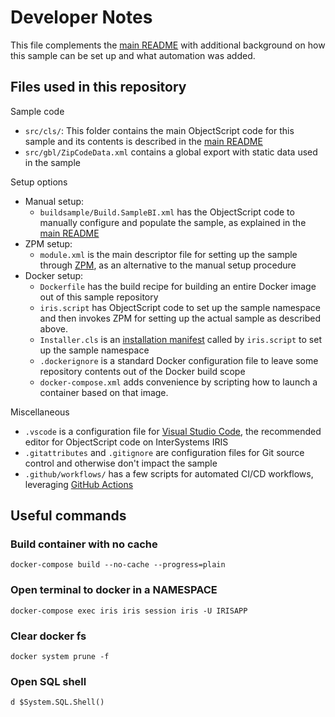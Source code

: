 # Developer Notes

This file complements the [main README](README.md) with additional background on how this sample can be set up and what automation was added.

## Files used in this repository

Sample code
* `src/cls/`: This folder contains the main ObjectScript code for this sample and its contents is described in the [main README](README.md)
* `src/gbl/ZipCodeData.xml` contains a global export with static data used in the sample

Setup options
* Manual setup:
  * `buildsample/Build.SampleBI.xml` has the ObjectScript code to manually configure and populate the sample, as explained in the [main README](README.md)
* ZPM setup:
  * `module.xml` is the main descriptor file for setting up the sample through [ZPM](https://github.com/intersystems-community/zpm), as an alternative to the manual setup procedure
* Docker setup:
  * `Dockerfile` has the build recipe for building an entire Docker image out of this sample repository
  * `iris.script` has ObjectScript code to set up the sample namespace and then invokes ZPM for setting up the actual sample as described above.
  * `Installer.cls` is an [installation manifest](https://docs.intersystems.com/irislatest/csp/docbook/DocBook.UI.Page.cls?KEY=GCI_MANIFEST) called by `iris.script` to set up the sample namespace 
  * `.dockerignore` is a standard Docker configuration file to leave some repository contents out of the Docker build scope
  * `docker-compose.xml` adds convenience by scripting how to launch a container based on that image.

Miscellaneous
* `.vscode` is a configuration file for [Visual Studio Code](https://docs.intersystems.com/irislatest/csp/docbook/DocBook.UI.Page.cls?KEY=PAGE_vscode), the recommended editor for ObjectScript code on InterSystems IRIS 
* `.gitattributes` and `.gitignore` are configuration files for Git source control and otherwise don't impact the sample
* `.github/workflows/` has a few scripts for automated CI/CD workflows, leveraging [GitHub Actions](https://github.com/features/actions)

## Useful commands

### Build container with no cache
```
docker-compose build --no-cache --progress=plain
```

### Open terminal to docker in a NAMESPACE
```
docker-compose exec iris iris session iris -U IRISAPP
```

### Clear docker fs
```
docker system prune -f
```

### Open SQL shell
```ObjectScript
d $System.SQL.Shell()
```




